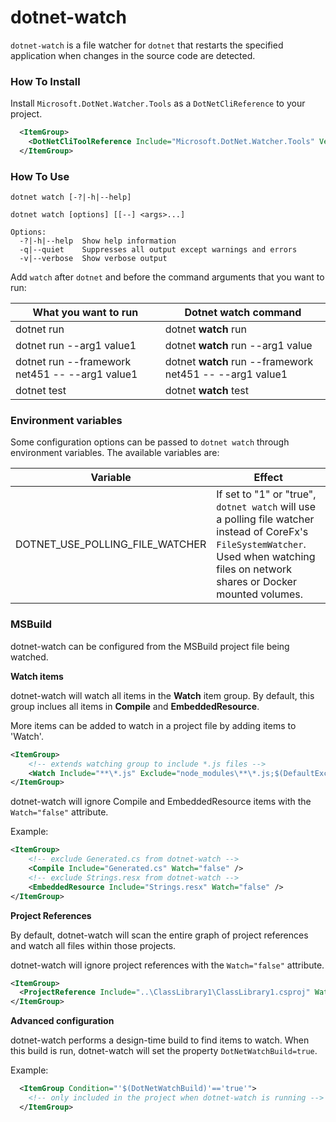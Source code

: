 dotnet-watch
============
`dotnet-watch` is a file watcher for `dotnet` that restarts the specified application when changes in the source code are detected.

### How To Install

Install `Microsoft.DotNet.Watcher.Tools` as a `DotNetCliReference` to your project.

```xml
  <ItemGroup>
    <DotNetCliToolReference Include="Microsoft.DotNet.Watcher.Tools" Version="1.0.0-*" />
  </ItemGroup>
```

### How To Use

    dotnet watch [-?|-h|--help]

    dotnet watch [options] [[--] <args>...]

    Options:
      -?|-h|--help  Show help information
      -q|--quiet    Suppresses all output except warnings and errors
      -v|--verbose  Show verbose output

Add `watch` after `dotnet` and before the command arguments that you want to run:

| What you want to run                           | Dotnet watch command                                     |
| ---------------------------------------------- | -------------------------------------------------------- |
| dotnet run                                     | dotnet **watch** run                                     |
| dotnet run --arg1 value1                       | dotnet **watch** run --arg1 value                        |
| dotnet run --framework net451 -- --arg1 value1 | dotnet **watch** run --framework net451 -- --arg1 value1 |
| dotnet test                                    | dotnet **watch** test                                    |

### Environment variables

Some configuration options can be passed to `dotnet watch` through environment variables. The available variables are:

| Variable                                       | Effect                                                   |
| ---------------------------------------------- | -------------------------------------------------------- |
| DOTNET_USE_POLLING_FILE_WATCHER                | If set to "1" or "true", `dotnet watch` will use a polling file watcher instead of CoreFx's `FileSystemWatcher`. Used when watching files on network shares or Docker mounted volumes.                       |

### MSBuild

dotnet-watch can be configured from the MSBuild project file being watched.

**Watch items**

dotnet-watch will watch all items in the **Watch** item group.
By default, this group inclues all items in **Compile** and **EmbeddedResource**.

More items can be added to watch in a project file by adding items to 'Watch'.

```xml
<ItemGroup>
    <!-- extends watching group to include *.js files -->
    <Watch Include="**\*.js" Exclude="node_modules\**\*.js;$(DefaultExcludes)" />
</ItemGroup>
```

dotnet-watch will ignore Compile and EmbeddedResource items with the `Watch="false"` attribute.

Example:

```xml
<ItemGroup>
    <!-- exclude Generated.cs from dotnet-watch -->
    <Compile Include="Generated.cs" Watch="false" />
    <!-- exclude Strings.resx from dotnet-watch -->
    <EmbeddedResource Include="Strings.resx" Watch="false" />
</ItemGroup>
```

**Project References**

By default, dotnet-watch will scan the entire graph of project references and watch all files within those projects.

dotnet-watch will ignore project references with the `Watch="false"` attribute.

```xml
<ItemGroup>
  <ProjectReference Include="..\ClassLibrary1\ClassLibrary1.csproj" Watch="false" />
</ItemGroup>
```


**Advanced configuration**

dotnet-watch performs a design-time build to find items to watch.
When this build is run, dotnet-watch will set the property `DotNetWatchBuild=true`.

Example:

```xml
  <ItemGroup Condition="'$(DotNetWatchBuild)'=='true'">
    <!-- only included in the project when dotnet-watch is running -->
  </ItemGroup>
```